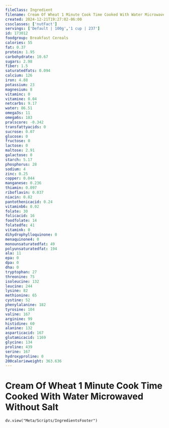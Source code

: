```yaml
---
fileClass: Ingredient
filename: Cream Of Wheat 1 Minute Cook Time Cooked With Water Microwaved Without Salt
created: 2024-12-21T19:27:02-06:00
cssclasses: ['nutFact']
servings: ['Default | 100g','1 cup | 237']
id: 173012
foodgroup: Breakfast Cereals
calories: 55
fat: 0.37
protein: 1.95
carbohydrate: 10.67
sugars: 2.98
fiber: 1.5
saturatedfats: 0.094
calcium: 126
iron: 4.88
potassium: 23
magnesium: 8
vitaminc: 0
vitamine: 0.04
netcarbs: 9.17
water: 86.51
omega3s: 11
omega6s: 183
pralscore: -0.342
transfattyacids: 0
sucrose: 0.07
glucose: 0
fructose: 0
lactose: 0
maltose: 2.91
galactose: 0
starch: 5.17
phosphorus: 28
sodium: 4
zinc: 0.25
copper: 0.044
manganese: 0.236
thiamin: 0.097
riboflavin: 0.037
niacin: 0.82
pantothenicacid: 0.24
vitaminb6: 0.02
folate: 30
folicacid: 16
foodfolate: 14
folatedfe: 41
vitamink: 0
dihydrophylloquinone: 0
menaquinone4: 0
monounsaturatedfat: 49
polyunsaturatedfat: 194
ala: 11
epa: 0
dpa: 0
dha: 0
tryptophan: 27
threonine: 75
isoleucine: 132
leucine: 244
lysine: 82
methionine: 65
cystine: 52
phenylalanine: 182
tyrosine: 104
valine: 167
arginine: 99
histidine: 60
alanine: 132
asparticacid: 167
glutamicacid: 1169
glycine: 134
proline: 439
serine: 167
hydroxyproline: 0
200calorieweight: 363.636
---
```


# Cream Of Wheat 1 Minute Cook Time Cooked With Water Microwaved Without Salt

```dataviewjs
dv.view("Meta/Scripts/IngredientsFooter")
```